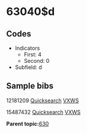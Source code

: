 # 63040$d

## Codes

-   Indicators
    -   First: 4
    -   Second: 0
-   Subfield: d

## Sample bibs

12181209 [Quicksearch](https://search.library.yale.edu/catalog/12181209) [VXWS](http://prodorbis.library.yale.edu:7014/vxws/GetHoldingsService?bibId=12181209)

15487432 [Quicksearch](https://search.library.yale.edu/catalog/15487432) [VXWS](http://prodorbis.library.yale.edu:7014/vxws/GetHoldingsService?bibId=15487432)

**Parent topic:**[630](../../tags/630/630.md)

